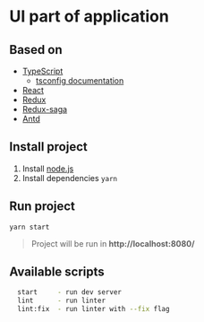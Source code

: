 # UI part of application

## Based on
* [TypeScript](https://www.typescriptlang.org/)
  * [tsconfig documentation](https://www.typescriptlang.org/tsconfig)
* [React](https://reactjs.org/)
* [Redux](https://redux.js.org/)
* [Redux-saga](https://redux-saga.js.org/)
* [Antd](https://ant.design/)

## Install project
1) Install [node.js](https://nodejs.org/en/) 
2) Install dependencies `yarn`

## Run project
`yarn start`
> Project will be run in **http://localhost:8080/**

## Available scripts
```bash
  start     - run dev server
  lint      - run linter
  lint:fix  - run linter with --fix flag
```